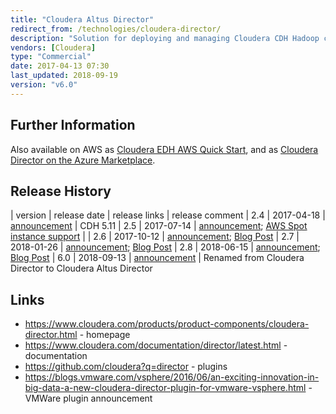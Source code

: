 ```yaml
---
title: "Cloudera Altus Director"
redirect_from: /technologies/cloudera-director/
description: "Solution for deploying and managing Cloudera CDH Hadoop clusters on cloud infrastructure based on automatically provisioned infrastructure with Hadoop provisioned on top via Cloudera Manager.  Includes out of the box support for Amazon Web Services, Microsoft Azure and Google Cloud Platform, with support for vSphere available from VMWare, with a Service Provider Interface (SPI) for adding support for new providers.  Server component must be manually deployed via an RPM.  Supports the ability to scale clusters up and down, clone clusters, run post deployment scripts, and create Kerberized and highly available clusters.  Manageable through a web UI, a REST API (with Python and Java APIs) and a CLI.  Released as Cloudera Director at 1.0 in October 2014 as part of Cloudera Enterprise 5.2, being renamed to Cloudera Altus Director in September 2018 as part of CDH 6.  Free to download and use, with commercial support available as part of a Cloudera Enterprise subscription."
vendors: [Cloudera]
type: "Commercial"
date: 2017-04-13 07:30
last_updated: 2018-09-19
version: "v6.0"
---
```

## Further Information

Also available on AWS as [Cloudera EDH AWS Quick Start](https://aws.amazon.com/quickstart/architecture/cloudera/), and as [Cloudera Director on the Azure Marketplace](https://azuremarketplace.microsoft.com/en-us/marketplace/apps/cloudera.director-on-azure?tab=Overview).

## Release History

| version | release date | release links | release comment
| 2.4 | 2017-04-18 | [announcement](http://blog.cloudera.com/blog/2017/04/whats-new-in-cloudera-director-2-4/) | CDH 5.11
| 2.5 | 2017-07-14 | [announcement](http://blog.cloudera.com/blog/2017/07/whats-new-in-cloudera-director-2-5/); [AWS Spot instance support](http://blog.cloudera.com/blog/2017/08/cloudera-director-and-spot-instances-resilience-and-repair/) | 
| 2.6 | 2017-10-12 | [announcement](http://community.cloudera.com/t5/Community-News-Release/ANNOUNCE-Cloudera-Director-2-6-0-Released/td-p/60880); [Blog Post](http://blog.cloudera.com/blog/2017/10/whats-new-in-cloudera-director-2-6/)
| 2.7 | 2018-01-26 | [announcement](http://community.cloudera.com/t5/Community-News-Release/ANNOUNCE-Cloudera-Director-2-7-0-Released/m-p/64054#M214); [Blog Post](http://blog.cloudera.com/blog/2018/01/whats-new-in-cloudera-director-2-7/)
| 2.8 | 2018-06-15 | [announcement](http://community.cloudera.com/t5/Community-News-Release/ANNOUNCE-Cloudera-Director-2-8-0-Released/td-p/69229); [Blog Post](http://blog.cloudera.com/blog/2018/06/whats-new-in-cloudera-director-2-8/)
| 6.0 | 2018-09-13 | [announcement](http://community.cloudera.com/t5/Community-News-Release/ANNOUNCE-Cloudera-Altus-Director-6-0-0-Released/td-p/79802) | Renamed from Cloudera Director to Cloudera Altus Director

## Links

* <https://www.cloudera.com/products/product-components/cloudera-director.html> - homepage
* <https://www.cloudera.com/documentation/director/latest.html> - documentation
* <https://github.com/cloudera?q=director> - plugins
* <https://blogs.vmware.com/vsphere/2016/06/an-exciting-innovation-in-big-data-a-new-cloudera-director-plugin-for-vmware-vsphere.html> - VMWare plugin announcement